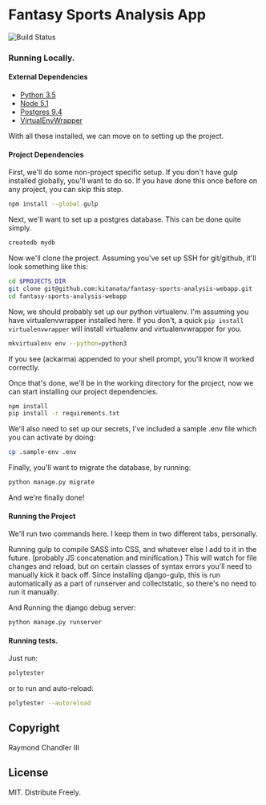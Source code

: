 # Fantasy Sports Analysis App

![Build Status](https://circleci.com/gh/blueshiftedtech/ac-karma-sports-ffa.svg?style=shield&circle-token=796af2be83a851917163ffea6df2e3de41b40f62)

### Running Locally.

#### External Dependencies

 - [Python 3.5](https://www.python.org/)
 - [Node 5.1](https://nodejs.org/en/)
 - [Postgres 9.4](http://postgresapp.com/)
 - [VirtualEnvWrapper](https://virtualenvwrapper.readthedocs.org/en/latest/)

With all these installed, we can move on to setting up the project.

#### Project Dependencies

First, we'll do some non-project specific setup. If you don't have gulp installed globally, you'll want to do so. If you have done this once before on any project, you can skip this step.

```sh
npm install --global gulp
```

Next, we'll want to set up a postgres database. This can be done quite simply.

```sh
createdb mydb
```

Now we'll clone the project. Assuming you've set up SSH for git/github, it'll look something like this:

```sh
cd $PROJECTS_DIR
git clone git@github.com:kitanata/fantasy-sports-analysis-webapp.git
cd fantasy-sports-analysis-webapp
```

Now, we should probably set up our python virtualenv. I'm assuming you have virtualenvwrapper installed here. If you don't, a quick `pip install virtualenvwrapper` will install virtualenv and virtualenvwrapper for you.

```sh
mkvirtualenv env --python=python3
```

If you see (ackarma) appended to your shell prompt, you'll know it worked correctly.

Once that's done, we'll be in the working directory for the project, now we can start installing our project dependencies.

```sh
npm install
pip install -r requirements.txt
```

We'll also need to set up our secrets, I've included a sample .env file which you can activate by doing:

```sh
cp .sample-env .env
```

Finally, you'll want to migrate the database, by running:

```sh
python manage.py migrate
```

And we're finally done!

#### Running the Project

We'll run two commands here. I keep them in two different tabs, personally.

Running gulp to compile SASS into CSS, and whatever else I add to it in the future. (probably JS concatenation and minification.) This will watch for file changes and reload, but on certain classes of syntax errors you'll need to manually kick it back off. Since installing django-gulp, this is run automatically as a part of runserver and collectstatic, so there's no need to run it manually.

And Running the django debug server:

```sh
python manage.py runserver
```

#### Running tests.

Just run:

```sh
polytester
```

or to run and auto-reload:

```sh
polytester --autoreload
```
## Copyright

Raymond Chandler III

## License

MIT. Distribute Freely.

